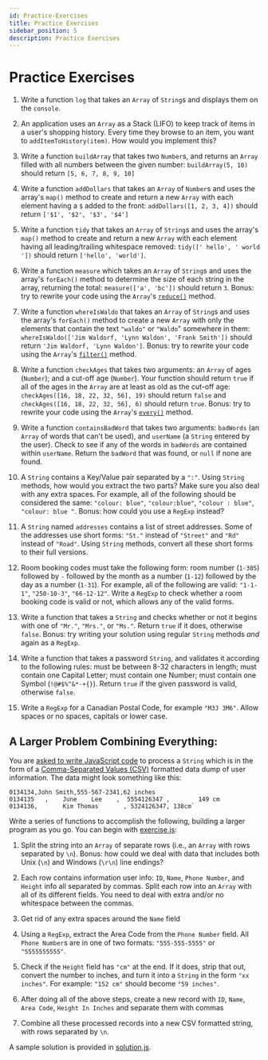 ```yaml
---
id: Practice-Exercises
title: Practice Exercises
sidebar_position: 5
description: Practice Exercises
---
```


# Practice Exercises

1. Write a function `log` that takes an `Array` of `String`s and displays them on the `console`.

2. An application uses an `Array` as a Stack (LIFO) to keep track of items in a user's shopping history. Every time they browse to an item, you want to `addItemToHistory(item)`. How would you implement this?
3. Write a function `buildArray` that takes two `Number`s, and returns an `Array` filled with all numbers between the given number: `buildArray(5, 10)` should return `[5, 6, 7, 8, 9, 10]`
4. Write a function `addDollars` that takes an `Array` of `Number`s and uses the array's `map()` method to create and return a new `Array` with each element having a `$` added to the front: `addDollars([1, 2, 3, 4])` should return `['$1', '$2', '$3', '$4']`
5. Write a function `tidy` that takes an `Array` of `String`s and uses the array's `map()` method to create and return a new `Array` with each element having all leading/trailing whitespace removed: `tidy([' hello', ' world '])` should return `['hello', 'world']`.
6. Write a function `measure` which takes an `Array` of `String`s and uses the array's `forEach()` method to determine the size of each string in the array, returning the total: `measure(['a', 'bc'])` should return `3`. Bonus: try to rewrite your code using the `Array`'s [`reduce()`](https://developer.mozilla.org/en-US/docs/Web/JavaScript/Reference/Global_Objects/Array/Reduce) method.
7. Write a function `whereIsWaldo` that takes an `Array` of `String`s and uses the array's `forEach()` method to create a new `Array` with only the elements that contain the text `"waldo"` or `"Waldo`" somewhere in them: `whereIsWaldo(['Jim Waldorf, 'Lynn Waldon', 'Frank Smith'])` should return `'Jim Waldorf, 'Lynn Waldon']`. Bonus: try to rewrite your code using the `Array`'s [`filter()`](https://developer.mozilla.org/en-US/docs/Web/JavaScript/Reference/Global_Objects/Array/filter) method.
8. Write a function `checkAges` that takes two arguments: an `Array` of ages (`Number`); and a cut-off age (`Number`). Your function should return `true` if all of the ages in the `Array` are at least as old as the cut-off age: `checkAges([16, 18, 22, 32, 56], 19)` should return `false` and `checkAges([16, 18, 22, 32, 56], 6)` should return `true`. Bonus: try to rewrite your code using the `Array`'s [`every()`](https://developer.mozilla.org/en-US/docs/Web/JavaScript/Reference/Global_Objects/Array/every) method.
9. Write a function `containsBadWord` that takes two arguments: `badWords` (an `Array` of words that can't be used), and `userName` (a `String` entered by the user). Check to see if any of the words in `badWords` are contained within `userName`. Return the `badWord` that was found, or `null` if none are found.
10. A `String` contains a Key/Value pair separated by a `":"`. Using `String` methods, how would you extract the two parts? Make sure you also deal with any extra spaces. For example, all of the following should be considered the same: `"colour: blue"`, `"colour:blue"`, `"colour : blue"`, `"colour: blue "`. Bonus: how could you use a `RegExp` instead?
11. A `String` named `addresses` contains a list of street addresses. Some of the addresses use short forms: `"St."` instead of `"Street"` and `"Rd"` instead of `"Road"`. Using `String` methods, convert all these short forms to their full versions.
12. Room booking codes must take the following form: room number (`1-305`) followed by `-` followed by the month as a number (`1-12`) followed by the day as a number (`1-31`). For example, all of the following are valid: `"1-1-1"`, `"250-10-3"`, `"66-12-12"`. Write a `RegExp` to check whether a room booking code is valid or not, which allows any of the valid forms.
13. Write a function that takes a `String` and checks whether or not it begins with one of `"Mr."`, `"Mrs."`, or `"Ms."`. Return `true` if it does, otherwise `false`. Bonus: try writing your solution using regular `String` methods _and_ again as a `RegExp`.
14. Write a function that takes a password `String`, and validates it according to the following rules: must be between 8-32 characters in length; must contain one Capital Letter; must contain one Number; must contain one Symbol (`!@#$%^&*-+{}`). Return `true` if the given password is valid, otherwise `false`.
15. Write a `RegExp` for a Canadian Postal Code, for example `"M3J 3M6"`. Allow spaces or no spaces, capitals or lower case.

## A Larger Problem Combining Everything:

You are [asked to write JavaScript code](exercise.js) to process a `String` which is in the form of a [Comma-Separated Values (CSV)](https://en.wikipedia.org/wiki/Comma-separated_values) formatted data dump of user information. The data might look something like this:

```csv
0134134,John Smith,555-567-2341,62 inches
0134135   ,    June    Lee    ,  5554126347 ,        149 cm
0134136,       Kim Thomas       , 5324126347, 138cm`
```

Write a series of functions to accomplish the following, building a larger program as you go. You can begin with [exercise.js](exercise.js):

1. Split the string into an `Array` of separate rows (i.e., an `Array` with rows separated by `\n`). Bonus: how could we deal with data that includes both Unix (`\n`) and Windows (`\r\n`) line endings?

2. Each row contains information user info: `ID`, `Name`, `Phone Number`, and `Height` info all separated by commas. Split each row into an `Array` with all of its different fields. You need to deal with extra and/or no whitespace between the commas.
3. Get rid of any extra spaces around the `Name` field
4. Using a `RegExp`, extract the Area Code from the `Phone Number` field. All `Phone Number`s are in one of two formats: `"555-555-5555"` or `"5555555555"`.
5. Check if the `Height` field has `"cm"` at the end. If it does, strip that out, convert the number to inches, and turn it into a `String` in the form `"xx inches"`. For example: `"152 cm"` should become `"59 inches"`.
6. After doing all of the above steps, create a new record with `ID`, `Name`, `Area Code`, `Height In Inches` and separate them with commas
7. Combine all these processed records into a new CSV formatted string, with rows separated by `\n`.

A sample solution is provided in [solution.js](TODO).
